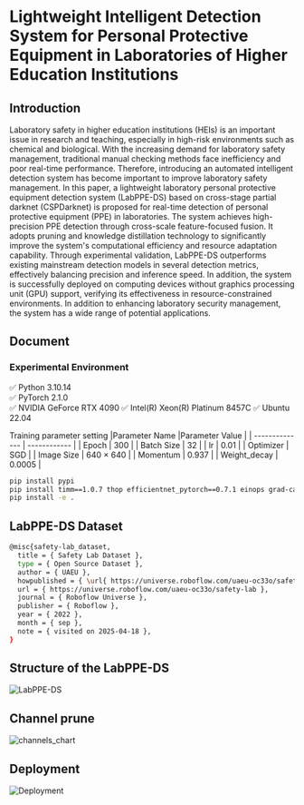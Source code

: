 # Lightweight Intelligent Detection System for Personal Protective Equipment in Laboratories of Higher Education Institutions
## Introduction
Laboratory safety in higher education institutions (HEIs) is an important issue in research and teaching, especially in high-risk environments such as chemical and biological. With the increasing demand for laboratory safety management, traditional manual checking methods face inefficiency and poor real-time performance. Therefore, introducing an automated intelligent detection system has become important to improve laboratory safety management. In this paper, a lightweight laboratory personal protective equipment detection system (LabPPE-DS) based on cross-stage partial darknet (CSPDarknet) is proposed for real-time detection of personal protective equipment (PPE) in laboratories. The system achieves high-precision PPE detection through cross-scale feature-focused fusion. It adopts pruning and knowledge distillation technology to significantly improve the system's computational efficiency and resource adaptation capability. Through experimental validation, LabPPE-DS outperforms existing mainstream detection models in several detection metrics, effectively balancing precision and inference speed. In addition, the system is successfully deployed on computing devices without graphics processing unit (GPU) support, verifying its effectiveness in resource-constrained environments. In addition to enhancing laboratory security management, the system has a wide range of potential applications.
## Document
### Experimental Environment
✅ Python 3.10.14  
✅ PyTorch 2.1.0  
✅ NVIDIA GeForce RTX 4090
✅ Intel(R) Xeon(R) Platinum 8457C
✅ Ubuntu 22.04

  Training parameter setting
|Parameter Name  |Parameter Value |
| -------------- | ------------ |
| Epoch          | 300          |
| Batch Size     | 32           |
| lr             | 0.01         |
| Optimizer      | SGD          |
| Image Size     | 640 × 640    |
| Momentum       | 0.937        |
| Weight_decay   | 0.0005       |

```bash
pip install pypi
pip install timm==1.0.7 thop efficientnet_pytorch==0.7.1 einops grad-cam==1.4.8 dill==0.3.8 albumentations==1.4.11 pytorch_wavelets==1.3.0 tidecv PyWavelets opencv-python -i https://pypi.tuna.tsinghua.edu.cn/simple
pip install -e .
```
## LabPPE-DS Dataset
```bash
@misc{safety-lab_dataset,
  title = { Safety Lab Dataset },
  type = { Open Source Dataset },
  author = { UAEU },
  howpublished = { \url{ https://universe.roboflow.com/uaeu-oc33o/safety-lab } },
  url = { https://universe.roboflow.com/uaeu-oc33o/safety-lab },
  journal = { Roboflow Universe },
  publisher = { Roboflow },
  year = { 2022 },
  month = { sep },
  note = { visited on 2025-04-18 },
}
```
## Structure of the LabPPE-DS
![LabPPE-DS](https://github.com/user-attachments/assets/7fc7c083-e36c-489e-b302-f5772fbd7411)

## Channel prune
![channels_chart](https://github.com/user-attachments/assets/0ad92097-d19e-495d-a722-98f42e52f5e9)

## Deployment
![Deployment](https://github.com/user-attachments/assets/228ed620-50dc-4982-a688-0e449fdec808)



